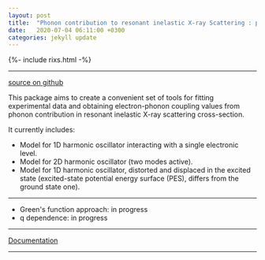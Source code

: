 ```yaml
---
layout: post
title:  "Phonon contribution to resonant inelastic X-ray Scattering : package release"
date:   2020-07-04 06:11:00 +0300
categories: jekyll update
---
```


{%- include rixs.html -%}


---
[source on github](https://github.com/geonda/RIXS.phonons)


This package aims to create a convenient set of tools for fitting experimental data and obtaining electron-phonon coupling values from phonon contribution in resonant inelastic X-ray scattering cross-section.

It currently includes:

- Model for 1D harmonic oscillator interacting with a single electronic level.
- Model for 2D harmonic oscillator (two modes active).
- Model for 1D harmonic oscillator, distorted and displaced in the excited state (excited-state potential energy surface (PES), differs from the ground state one).

----

- Green's function approach: in progress
- q dependence: in progress

----

[Documentation](https://phlab.readthedocs.io/en/latest/index.html)

---
